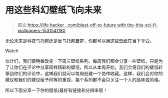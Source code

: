 # 用这些科幻壁纸飞向未来

> 原文:[https://life hacker . com/blast-off-to-future with the-this-sci-fi-wallpapers-1531541180](https://lifehacker.com/blast-off-into-the-future-with-these-sci-fi-wallpapers-1531541180)

无论未来是科技乌托邦还是反乌托邦噩梦，你都可以用这些壁纸在当下享受。

Watch

伙计们，我们要稍微改变一下周三壁纸系列。每周我们都会分享一些壁纸，只是为了让你们在评论中分享同样精彩的壁纸，所以从本周开始，我们会将我们的壁纸转移到你们的评论中，这样我们就可以每周创建一个协作收藏。这样，我们会对你的建议和我们的建议给予同等的重视，每个系列都不会只关注一个人的品味或风格。

所以下面分享一下你的壁纸(最好有链接和分辨率哦！